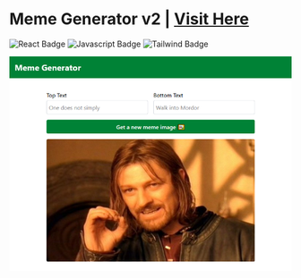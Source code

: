 # Meme Generator v2 | [Visit Here](https://memegenie.netlify.app/)
<p>
    <img alt="React Badge" src="https://img.shields.io/static/v1?label=|&message=REACT&color=5a5a5a&style=flat&logo=react"/>
    <img alt="Javascript Badge" src="https://img.shields.io/static/v1?label=|&message=JAVASCRIPT&color=5a5a5a&style=flat&logo=javascript"/>
    <img alt="Tailwind Badge" src="https://img.shields.io/static/v1?label=|&message=TAILWIND&color=5a5a5a&style=flat&logo=tailwindcss"/>
</p>

![Screenshot of Project](./public/image.png)

